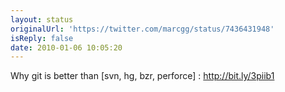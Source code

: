 ```yaml
---
layout: status
originalUrl: 'https://twitter.com/marcgg/status/7436431948'
isReply: false
date: 2010-01-06 10:05:20
---
```


Why git is better than [svn, hg, bzr, perforce] : http://bit.ly/3piib1
